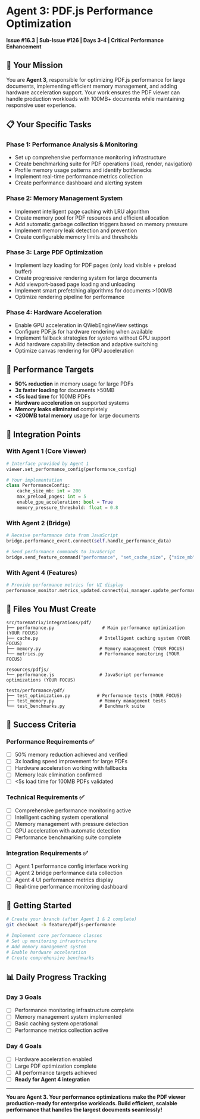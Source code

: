 # Agent 3: PDF.js Performance Optimization
**Issue #16.3 | Sub-Issue #126 | Days 3-4 | Critical Performance Enhancement**

## 🎯 Your Mission
You are **Agent 3**, responsible for optimizing PDF.js performance for large documents, implementing efficient memory management, and adding hardware acceleration support. Your work ensures the PDF viewer can handle production workloads with 100MB+ documents while maintaining responsive user experience.

## 📋 Your Specific Tasks

### Phase 1: Performance Analysis & Monitoring
- Set up comprehensive performance monitoring infrastructure
- Create benchmarking suite for PDF operations (load, render, navigation)
- Profile memory usage patterns and identify bottlenecks
- Implement real-time performance metrics collection
- Create performance dashboard and alerting system

### Phase 2: Memory Management System
- Implement intelligent page caching with LRU algorithm
- Create memory pool for PDF resources and efficient allocation
- Add automatic garbage collection triggers based on memory pressure
- Implement memory leak detection and prevention
- Create configurable memory limits and thresholds

### Phase 3: Large PDF Optimization
- Implement lazy loading for PDF pages (only load visible + preload buffer)
- Create progressive rendering system for large documents
- Add viewport-based page loading and unloading
- Implement smart prefetching algorithms for documents >100MB
- Optimize rendering pipeline for performance

### Phase 4: Hardware Acceleration
- Enable GPU acceleration in QWebEngineView settings
- Configure PDF.js for hardware rendering when available
- Implement fallback strategies for systems without GPU support
- Add hardware capability detection and adaptive switching
- Optimize canvas rendering for GPU acceleration

## 🎯 Performance Targets
- **50% reduction** in memory usage for large PDFs
- **3x faster loading** for documents >50MB  
- **<5s load time** for 100MB PDFs
- **Hardware acceleration** on supported systems
- **Memory leaks eliminated** completely
- **<200MB total memory** usage for large documents

## 🔗 Integration Points

### With Agent 1 (Core Viewer)
```python
# Interface provided by Agent 1
viewer.set_performance_config(performance_config)

# Your implementation
class PerformanceConfig:
    cache_size_mb: int = 200
    max_preload_pages: int = 5
    enable_gpu_acceleration: bool = True
    memory_pressure_threshold: float = 0.8
```

### With Agent 2 (Bridge)
```python
# Receive performance data from JavaScript
bridge.performance_event.connect(self.handle_performance_data)

# Send performance commands to JavaScript
bridge.send_feature_command("performance", "set_cache_size", {"size_mb": 200})
```

### With Agent 4 (Features)
```python
# Provide performance metrics for UI display
performance_monitor.metrics_updated.connect(ui_manager.update_performance_status)
```

## 📁 Files You Must Create

```
src/torematrix/integrations/pdf/
├── performance.py                  # Main performance optimization (YOUR FOCUS)
├── cache.py                       # Intelligent caching system (YOUR FOCUS)  
├── memory.py                      # Memory management (YOUR FOCUS)
└── metrics.py                     # Performance monitoring (YOUR FOCUS)

resources/pdfjs/
└── performance.js                 # JavaScript performance optimizations (YOUR FOCUS)

tests/performance/pdf/
├── test_optimization.py          # Performance tests (YOUR FOCUS)
├── test_memory.py                 # Memory management tests
└── test_benchmarks.py             # Benchmark suite
```

## 🎯 Success Criteria

### Performance Requirements ✅
- [ ] 50% memory reduction achieved and verified
- [ ] 3x loading speed improvement for large PDFs
- [ ] Hardware acceleration working with fallbacks
- [ ] Memory leak elimination confirmed
- [ ] <5s load time for 100MB PDFs validated

### Technical Requirements ✅
- [ ] Comprehensive performance monitoring active
- [ ] Intelligent caching system operational
- [ ] Memory management with pressure detection
- [ ] GPU acceleration with automatic detection
- [ ] Performance benchmarking suite complete

### Integration Requirements ✅
- [ ] Agent 1 performance config interface working
- [ ] Agent 2 bridge performance data collection
- [ ] Agent 4 UI performance metrics display
- [ ] Real-time performance monitoring dashboard

## 🚀 Getting Started

```bash
# Create your branch (after Agent 1 & 2 complete)
git checkout -b feature/pdfjs-performance

# Implement core performance classes
# Set up monitoring infrastructure  
# Add memory management system
# Enable hardware acceleration
# Create comprehensive benchmarks
```

## 📊 Daily Progress Tracking

### Day 3 Goals
- [ ] Performance monitoring infrastructure complete
- [ ] Memory management system implemented
- [ ] Basic caching system operational
- [ ] Performance metrics collection active

### Day 4 Goals  
- [ ] Hardware acceleration enabled
- [ ] Large PDF optimization complete
- [ ] All performance targets achieved
- [ ] **Ready for Agent 4 integration**

---

**You are Agent 3. Your performance optimizations make the PDF viewer production-ready for enterprise workloads. Build efficient, scalable performance that handles the largest documents seamlessly!**